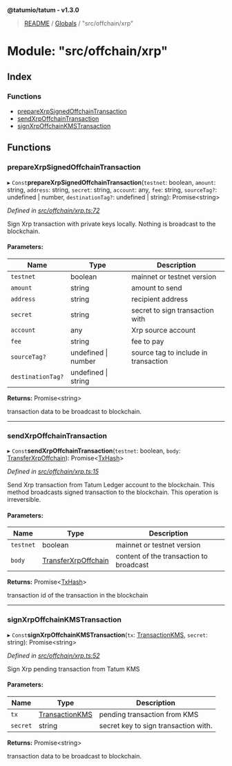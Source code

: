 **@tatumio/tatum - v1.3.0**

> [README](../README.md) / [Globals](../globals.md) / "src/offchain/xrp"

# Module: "src/offchain/xrp"

## Index

### Functions

* [prepareXrpSignedOffchainTransaction](_src_offchain_xrp_.md#preparexrpsignedoffchaintransaction)
* [sendXrpOffchainTransaction](_src_offchain_xrp_.md#sendxrpoffchaintransaction)
* [signXrpOffchainKMSTransaction](_src_offchain_xrp_.md#signxrpoffchainkmstransaction)

## Functions

### prepareXrpSignedOffchainTransaction

▸ `Const`**prepareXrpSignedOffchainTransaction**(`testnet`: boolean, `amount`: string, `address`: string, `secret`: string, `account`: any, `fee`: string, `sourceTag?`: undefined \| number, `destinationTag?`: undefined \| string): Promise\<string>

*Defined in [src/offchain/xrp.ts:72](https://github.com/tatumio/tatum-js/blob/31bb1b4/src/offchain/xrp.ts#L72)*

Sign Xrp transaction with private keys locally. Nothing is broadcast to the blockchain.

#### Parameters:

Name | Type | Description |
------ | ------ | ------ |
`testnet` | boolean | mainnet or testnet version |
`amount` | string | amount to send |
`address` | string | recipient address |
`secret` | string | secret to sign transaction with |
`account` | any | Xrp source account |
`fee` | string | fee to pay |
`sourceTag?` | undefined \| number | source tag to include in transaction |
`destinationTag?` | undefined \| string |  |

**Returns:** Promise\<string>

transaction data to be broadcast to blockchain.

___

### sendXrpOffchainTransaction

▸ `Const`**sendXrpOffchainTransaction**(`testnet`: boolean, `body`: [TransferXrpOffchain](../classes/_src_model_request_transferxrpoffchain_.transferxrpoffchain.md)): Promise\<[TxHash](../interfaces/_src_model_response_common_txhash_.txhash.md)>

*Defined in [src/offchain/xrp.ts:15](https://github.com/tatumio/tatum-js/blob/31bb1b4/src/offchain/xrp.ts#L15)*

Send Xrp transaction from Tatum Ledger account to the blockchain. This method broadcasts signed transaction to the blockchain.
This operation is irreversible.

#### Parameters:

Name | Type | Description |
------ | ------ | ------ |
`testnet` | boolean | mainnet or testnet version |
`body` | [TransferXrpOffchain](../classes/_src_model_request_transferxrpoffchain_.transferxrpoffchain.md) | content of the transaction to broadcast |

**Returns:** Promise\<[TxHash](../interfaces/_src_model_response_common_txhash_.txhash.md)>

transaction id of the transaction in the blockchain

___

### signXrpOffchainKMSTransaction

▸ `Const`**signXrpOffchainKMSTransaction**(`tx`: [TransactionKMS](../classes/_src_model_response_kms_transactionkms_.transactionkms.md), `secret`: string): Promise\<string>

*Defined in [src/offchain/xrp.ts:52](https://github.com/tatumio/tatum-js/blob/31bb1b4/src/offchain/xrp.ts#L52)*

Sign Xrp pending transaction from Tatum KMS

#### Parameters:

Name | Type | Description |
------ | ------ | ------ |
`tx` | [TransactionKMS](../classes/_src_model_response_kms_transactionkms_.transactionkms.md) | pending transaction from KMS |
`secret` | string | secret key to sign transaction with. |

**Returns:** Promise\<string>

transaction data to be broadcast to blockchain.
